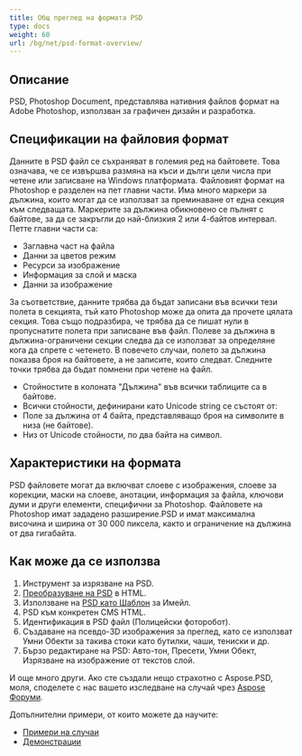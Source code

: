 ```yaml
---
title: Общ преглед на формата PSD
type: docs
weight: 60
url: /bg/net/psd-format-overview/
---
```


## **Описание**
PSD, Photoshop Document, представлява нативния файлов формат на Adobe Photoshop, използван за графичен дизайн и разработка.

## **Спецификации на файловия формат**
Данните в PSD файл се съхраняват в големия ред на байтовете. Това означава, че се извършва размяна на къси и дълги цели числа при четене или записване на Windows платформата. Файловият формат на Photoshop е разделен на пет главни части. Има много маркери за дължина, които могат да се използват за преминаване от една секция към следващата. Маркерите за дължина обикновено се пълнят с байтове, за да се закръгли до най-близкия 2 или 4-байтов интервал. Петте главни части са:

- Заглавна част на файла
- Данни за цветов режим
- Ресурси за изображение
- Информация за слой и маска
- Данни за изображение

За съответствие, данните трябва да бъдат записани във всички тези полета в секцията, тъй като Photoshop може да опита да прочете цялата секция. Това също подразбира, че трябва да се пишат нули в пропуснатите полета при записване във файл. Полеве за дължина в дължина-ограничени секции следва да се използват за определяне кога да спрете с четенето. В повечето случаи, полето за дължина показва броя на байтовете, а не записите, които следват. Следните точки трябва да бъдат помнени при четене на файл.

- Стойностите в колоната "Дължина" във всички таблиците са в байтове.
- Всички стойности, дефинирани като Unicode string се състоят от:
- Поле за дължина от 4 байта, представляващо броя на символите в низа (не байтове).
- Низ от Unicode стойности, по два байта на символ.

## **Характеристики на формата**
PSD файловете могат да включват слоеве с изображения, слоеве за корекции, маски на слоеве, анотации, информация за файла, ключови думи и други елементи, специфични за Photoshop. Файловете на Photoshop имат зададено разширение.PSD и имат максимална височина и ширина от 30 000 пиксела, както и ограничение на дължина от два гигабайта.

## **Как може да се използва**
1. Инструмент за изрязване на PSD.
1. [Преобразуване на PSD](/psd/bg/net/converting-psd-image-to-raster-format/) в HTML.
1. Използване на [PSD като Шаблон](/psd/bg/net/using-psd-files-as-templates-for-automation-business-cards-case/) за Имейл.
1. PSD към конкретен CMS HTML.
1. Идентификация в PSD файл (Полицейски фоторобот).
1. Създаване на псевдо-3D изображения за преглед, като се използват Умни Обекти за такива стоки като бутилки, чаши, тениски и др.
1. Бързо редактиране на PSD: Авто-тон, Пресети, Умни Обект, Изрязване на изображение от текстов слой.

И още много други. Ако сте създали нещо страхотно с Aspose.PSD, моля, споделете с нас вашето изследване на случай чрез [Aspose Форуми](https://forum.aspose.com/).

Допълнителни примери, от които можете да научите:

- [Примери на случаи](https://downloads.aspose.com/corporate/case-studies/aspose.psd/)
- [Демонстрации](/psd/bg/net/showcases-html/)